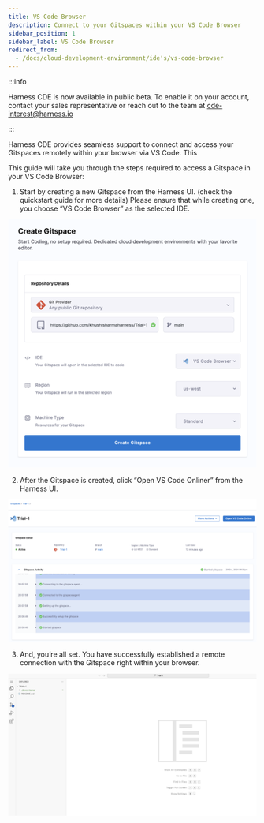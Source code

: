 ```yaml
---
title: VS Code Browser
description: Connect to your Gitspaces within your VS Code Browser
sidebar_position: 1
sidebar_label: VS Code Browser
redirect_from:
  - /docs/cloud-development-environment/ide's/vs-code-browser
---
```


:::info

Harness CDE is now available in public beta. To enable it on your account, contact your sales representative or reach out to the team at cde-interest@harness.io

:::

Harness CDE provides seamless support to connect and access your Gitspaces remotely within your browser via VS Code. This 

This guide will take you through the steps required to access a Gitspace in your VS Code Browser:

1. Start by creating a new Gitspace from the Harness UI. (check the quickstart guide for more details) 
Please ensure that while creating one, you choose “VS Code Browser” as the selected IDE.

![](./static/vs-code-browser.png)

2. After the Gitspace is created, click “Open VS Code Onliner” from the Harness UI. 

![](./static/vs-code-browser-2.png)

3. And, you’re all set. You have successfully established a remote connection with the Gitspace right within your browser. 

![](./static/vs-code-browser-3.png)